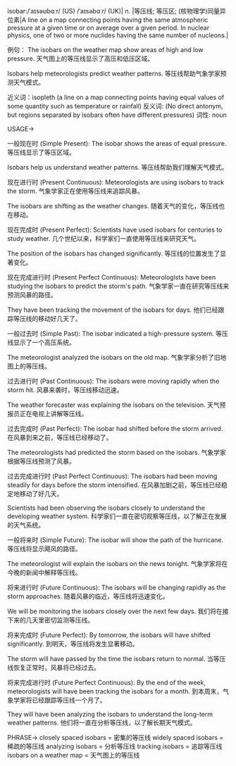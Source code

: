 isobar:/ˈaɪsəʊbɑːr/ (US) /ˈaɪsəbɑːr/ (UK)| n. |等压线; 等压区; (核物理学)同量异位素|A line on a map connecting points having the same atmospheric pressure at a given time or on average over a given period. In nuclear physics, one of two or more nuclides having the same number of nucleons.|

例句：
The isobars on the weather map show areas of high and low pressure.
天气图上的等压线显示了高压和低压区域。

Isobars help meteorologists predict weather patterns.
等压线帮助气象学家预测天气模式。

近义词：isopleth (a line on a map connecting points having equal values of some quantity such as temperature or rainfall)
反义词:  (No direct antonym, but regions separated by isobars often have different pressures)
词性: noun


USAGE->

一般现在时 (Simple Present):
The isobar shows the areas of equal pressure.
等压线显示了等压区域。

Isobars help us understand weather patterns.
等压线帮助我们理解天气模式。


现在进行时 (Present Continuous):
Meteorologists are using isobars to track the storm.
气象学家正在使用等压线来追踪风暴。

The isobars are shifting as the weather changes.
随着天气的变化，等压线也在移动。


现在完成时 (Present Perfect):
Scientists have used isobars for centuries to study weather.
几个世纪以来，科学家们一直使用等压线来研究天气。

The position of the isobars has changed significantly.
等压线的位置发生了显著变化。


现在完成进行时 (Present Perfect Continuous):
Meteorologists have been studying the isobars to predict the storm's path.
气象学家一直在研究等压线来预测风暴的路径。

They have been tracking the movement of the isobars for days.
他们已经跟踪等压线的移动好几天了。


一般过去时 (Simple Past):
The isobar indicated a high-pressure system.
等压线显示了一个高压系统。

The meteorologist analyzed the isobars on the old map.
气象学家分析了旧地图上的等压线。


过去进行时 (Past Continuous):
The isobars were moving rapidly when the storm hit.
风暴来袭时，等压线移动迅速。

The weather forecaster was explaining the isobars on the television.
天气预报员正在电视上讲解等压线。


过去完成时 (Past Perfect):
The isobar had shifted before the storm arrived.
在风暴到来之前，等压线已经移动了。

The meteorologists had predicted the storm based on the isobars.
气象学家根据等压线预测了风暴。


过去完成进行时 (Past Perfect Continuous):
The isobars had been moving steadily for days before the storm intensified.
在风暴加剧之前，等压线已经稳定地移动了好几天。

Scientists had been observing the isobars closely to understand the developing weather system.
科学家们一直在密切观察等压线，以了解正在发展的天气系统。


一般将来时 (Simple Future):
The isobar will show the path of the hurricane.
等压线将显示飓风的路径。

The meteorologist will explain the isobars on the news tonight.
气象学家将在今晚的新闻中解释等压线。


将来进行时 (Future Continuous):
The isobars will be changing rapidly as the storm approaches.
随着风暴的临近，等压线将迅速变化。

We will be monitoring the isobars closely over the next few days.
我们将在接下来的几天里密切监测等压线。


将来完成时 (Future Perfect):
By tomorrow, the isobars will have shifted significantly.
到明天，等压线将发生显著移动。

The storm will have passed by the time the isobars return to normal.
当等压线恢复正常时，风暴将已经过去。


将来完成进行时 (Future Perfect Continuous):
By the end of the week, meteorologists will have been tracking the isobars for a month.
到本周末，气象学家将已经跟踪等压线一个月了。

They will have been analyzing the isobars to understand the long-term weather patterns.
他们将一直在分析等压线，以了解长期天气模式。



PHRASE->
closely spaced isobars = 密集的等压线
widely spaced isobars = 稀疏的等压线
analyzing isobars = 分析等压线
tracking isobars = 追踪等压线
isobars on a weather map = 天气图上的等压线

